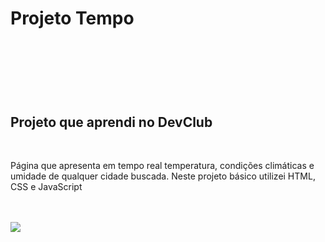 <h1>Projeto Tempo<h1/>
  <br>
  <br>
  <h2>Projeto que aprendi no DevClub</h2>
  <br>
  <p>Página que apresenta em tempo real temperatura, condições climáticas e umidade de qualquer cidade buscada. Neste projeto básico utilizei HTML, CSS e JavaScript</p>
  <br>
  <br>
  <img src="https://github.com/Niulif/projeto-tempo/blob/master/assets/desktop.png?raw=true"/>
